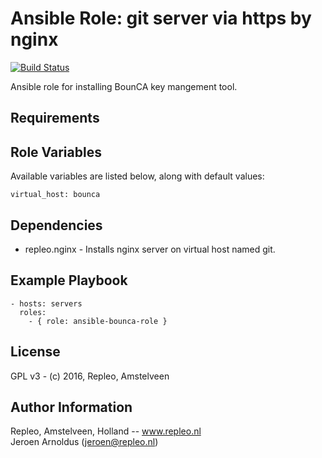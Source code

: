# Ansible Role: git server via https by nginx

[![Build Status](https://travis-ci.org/repleo/ansible-role-bounca.svg?branch=master)](https://travis-ci.org/repleo/ansible-role-bounca)

Ansible role for installing BounCA key mangement tool.

## Requirements


## Role Variables

Available variables are listed below, along with default values:

    virtual_host: bounca

## Dependencies

 - repleo.nginx - Installs nginx server on virtual host named git.

## Example Playbook

    - hosts: servers
      roles:
        - { role: ansible-bounca-role }

## License

GPL v3 - (c) 2016, Repleo, Amstelveen

Author Information
------------------

Repleo, Amstelveen, Holland -- www.repleo.nl  
Jeroen Arnoldus (jeroen@repleo.nl)
